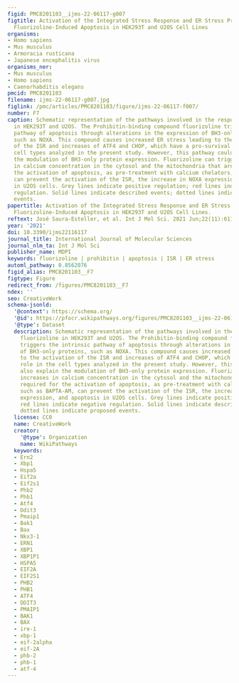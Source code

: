 ```yaml
---
figid: PMC8201103__ijms-22-06117-g007
figtitle: Activation of the Integrated Stress Response and ER Stress Protect from
  Fluorizoline-Induced Apoptosis in HEK293T and U2OS Cell Lines
organisms:
- Homo sapiens
- Mus musculus
- Armoracia rusticana
- Japanese encephalitis virus
organisms_ner:
- Mus musculus
- Homo sapiens
- Caenorhabditis elegans
pmcid: PMC8201103
filename: ijms-22-06117-g007.jpg
figlink: /pmc/articles/PMC8201103/figure/ijms-22-06117-f007/
number: F7
caption: Schematic representation of the pathways involved in the response to fluorizoline
  in HEK293T and U2OS. The Prohibitin-binding compound fluorizoline triggers the intrinsic
  pathway of apoptosis through alterations in the expression of BH3-only proteins,
  such as NOXA. This compound causes increased ER stress leading to the activation
  of the ISR and increases of ATF4 and CHOP, which have a pro-survival role in the
  cell types analyzed in the present study. However, this pathway could also explain
  the modulation of BH3-only protein expression. Fluorizoline can trigger increases
  in calcium concentration in the cytosol and the mitochondria that are required for
  the activation of apoptosis, as pre-treatment with calcium chelators, such as BAPTA-AM,
  can prevent the activation of the ISR, the increase in NOXA expression, and apoptosis
  in U2OS cells. Grey lines indicate positive regulation; red lines indicate negative
  regulation. Solid lines indicate described events; dotted lines indicate proposed
  events.
papertitle: Activation of the Integrated Stress Response and ER Stress Protect from
  Fluorizoline-Induced Apoptosis in HEK293T and U2OS Cell Lines.
reftext: José Saura-Esteller, et al. Int J Mol Sci. 2021 Jun;22(11):6117.
year: '2021'
doi: 10.3390/ijms22116117
journal_title: International Journal of Molecular Sciences
journal_nlm_ta: Int J Mol Sci
publisher_name: MDPI
keywords: fluorizoline | prohibitin | apoptosis | ISR | ER stress
automl_pathway: 0.8562076
figid_alias: PMC8201103__F7
figtype: Figure
redirect_from: /figures/PMC8201103__F7
ndex: ''
seo: CreativeWork
schema-jsonld:
  '@context': https://schema.org/
  '@id': https://pfocr.wikipathways.org/figures/PMC8201103__ijms-22-06117-g007.html
  '@type': Dataset
  description: Schematic representation of the pathways involved in the response to
    fluorizoline in HEK293T and U2OS. The Prohibitin-binding compound fluorizoline
    triggers the intrinsic pathway of apoptosis through alterations in the expression
    of BH3-only proteins, such as NOXA. This compound causes increased ER stress leading
    to the activation of the ISR and increases of ATF4 and CHOP, which have a pro-survival
    role in the cell types analyzed in the present study. However, this pathway could
    also explain the modulation of BH3-only protein expression. Fluorizoline can trigger
    increases in calcium concentration in the cytosol and the mitochondria that are
    required for the activation of apoptosis, as pre-treatment with calcium chelators,
    such as BAPTA-AM, can prevent the activation of the ISR, the increase in NOXA
    expression, and apoptosis in U2OS cells. Grey lines indicate positive regulation;
    red lines indicate negative regulation. Solid lines indicate described events;
    dotted lines indicate proposed events.
  license: CC0
  name: CreativeWork
  creator:
    '@type': Organization
    name: WikiPathways
  keywords:
  - Ern2
  - Xbp1
  - Hspa5
  - Eif2a
  - Eif2s1
  - Phb2
  - Phb1
  - Atf4
  - Ddit3
  - Pmaip1
  - Bak1
  - Bax
  - Nkx3-1
  - ERN1
  - XBP1
  - XBP1P1
  - HSPA5
  - EIF2A
  - EIF2S1
  - PHB2
  - PHB1
  - ATF4
  - DDIT3
  - PMAIP1
  - BAK1
  - BAX
  - ire-1
  - xbp-1
  - eif-2alpha
  - eif-2A
  - phb-2
  - phb-1
  - atf-4
---
```

